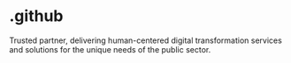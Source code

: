 # .github
Trusted partner, delivering human-centered digital transformation services and solutions for the unique needs of the public sector.
